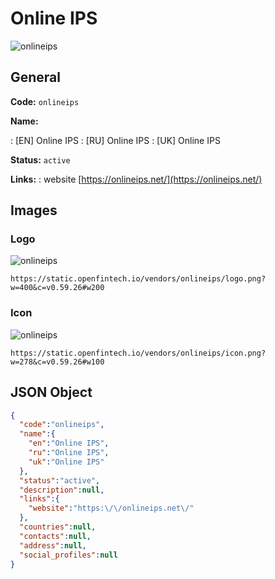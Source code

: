 
# Online IPS 
![onlineips](https://static.openfintech.io/vendors/onlineips/logo.png?w=400&c=v0.59.26#w200)  

## General 
 
**Code:** `onlineips` 
 
**Name:** 
 
:	[EN] Online IPS 
:	[RU] Online IPS 
:	[UK] Online IPS 
 
**Status:** `active` 
 
**Links:** 
: website [https://onlineips.net/](https://onlineips.net/) 
 

## Images 

### Logo 
 
![onlineips](https://static.openfintech.io/vendors/onlineips/logo.png?w=400&c=v0.59.26#w200)  

```
https://static.openfintech.io/vendors/onlineips/logo.png?w=400&c=v0.59.26#w200
```  

### Icon 
 
![onlineips](https://static.openfintech.io/vendors/onlineips/icon.png?w=278&c=v0.59.26#w100)  

```
https://static.openfintech.io/vendors/onlineips/icon.png?w=278&c=v0.59.26#w100
```  

## JSON Object 

```json
{
  "code":"onlineips",
  "name":{
    "en":"Online IPS",
    "ru":"Online IPS",
    "uk":"Online IPS"
  },
  "status":"active",
  "description":null,
  "links":{
    "website":"https:\/\/onlineips.net\/"
  },
  "countries":null,
  "contacts":null,
  "address":null,
  "social_profiles":null
}
```  

